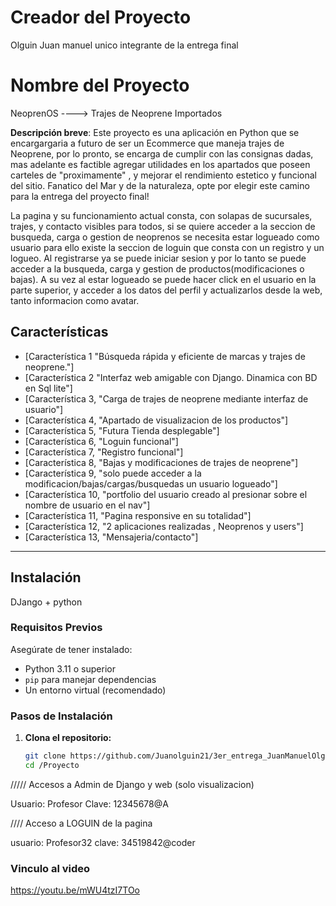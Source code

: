 # Creador del Proyecto

Olguin Juan manuel unico integrante de la entrega final


# Nombre del Proyecto

NeoprenOS ----> Trajes de Neoprene Importados

**Descripción breve**: Este proyecto es una aplicación en Python que se encargargaria a futuro de ser un Ecommerce que maneja trajes de Neoprene, por lo pronto, se encarga de cumplir con las consignas dadas, mas adelante es factible agregar utilidades en los apartados que poseen carteles de "proximamente" , y mejorar el rendimiento estetico y funcional del sitio.
Fanatico del Mar y de la naturaleza, opte por elegir este camino para la entrega del proyecto final!

La pagina y su funcionamiento actual consta, con solapas de sucursales, trajes, y contacto visibles para todos, 
si se quiere acceder a la seccion de busqueda, carga o gestion de neoprenos se necesita estar logueado como usuario
para ello existe la seccion de loguin que consta con un registro y un logueo.
Al registrarse ya se puede iniciar sesion y por lo tanto se puede acceder a la busqueda, carga y gestion de productos(modificaciones o bajas).
A su vez al estar logueado se puede hacer click en el usuario en la parte superior, y acceder a los datos del perfil y actualizarlos desde la web, tanto informacion como avatar.


## Características

- [Característica 1 "Búsqueda rápida y eficiente de marcas y trajes de neoprene."]
- [Característica 2 "Interfaz web amigable con Django. Dinamica con BD en Sql lite"]
- [Característica 3, "Carga de trajes de neoprene mediante interfaz de usuario"]
- [Característica 4, "Apartado de visualizacion de los productos"]
- [Característica 5, "Futura Tienda desplegable"]
- [Característica 6, "Loguin funcional"]
- [Característica 7, "Registro funcional"]
- [Característica 8, "Bajas y modificaciones de trajes de neoprene"]
- [Característica 9, "solo puede acceder a la modificacion/bajas/cargas/busquedas un usuario logueado"]
- [Característica 10, "portfolio del usuario creado al presionar sobre el nombre de usuario en el nav"]
- [Característica 11, "Pagina responsive en su totalidad"]
- [Característica 12, "2 aplicaciones realizadas , Neoprenos y users"]
- [Característica 13, "Mensajeria/contacto"]



---

## Instalación
DJango + python

### Requisitos Previos
Asegúrate de tener instalado:

- Python 3.11 o superior
- `pip` para manejar dependencias
- Un entorno virtual (recomendado)

### Pasos de Instalación

1. **Clona el repositorio:**
   ```bash
   git clone https://github.com/Juanolguin21/3er_entrega_JuanManuelOlguin
   cd /Proyecto

///// Accesos a Admin de Django y web (solo visualizacion)

Usuario: Profesor
Clave:   12345678@A

//// Acceso a LOGUIN de la pagina

usuario: Profesor32
clave: 34519842@coder


### Vinculo al video

https://youtu.be/mWU4tzI7TOo


